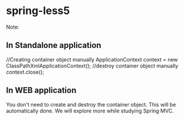 # spring-less5
Note:
## In Standalone application
//Creating container object manually
ApplicationContext context = new ClassPathXmlApplicationContext();
//destroy container object manually
context.close();

## In WEB application
You don't need to create and destroy the container object. This will be automatically done. We will explore more while studying Spring MVC.
